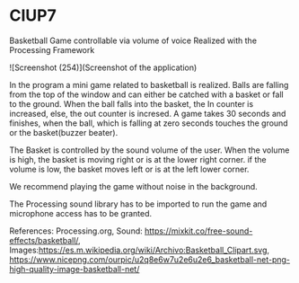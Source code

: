 # CIUP7
Basketball Game controllable via volume of voice
Realized with the Processing Framework

![Screenshot (254)](Screenshot of the application)

In the program a mini game related to basketball is realized. 
Balls are falling from the top of the window and can either be catched with a basket or fall to the ground.
When the ball falls into the basket, the In counter is increased, else, the out counter is incresed.
A game takes 30 seconds and finishes, when the ball, which is falling at zero seconds touches the ground or the basket(buzzer beater).

The Basket is controlled by the sound volume of the user. When the volume is high, the basket is moving right or is at the lower right corner. if the volume is low, the basket moves left or is at the left lower corner.

We recommend playing the game without noise in the background.

The Processing sound library has to be imported to run the game and microphone access has to be granted.

References: Processing.org, Sound: https://mixkit.co/free-sound-effects/basketball/, Images:https://es.m.wikipedia.org/wiki/Archivo:Basketball_Clipart.svg, https://www.nicepng.com/ourpic/u2q8e6w7u2e6u2e6_basketball-net-png-high-quality-image-basketball-net/


